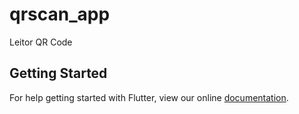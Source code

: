 # qrscan_app

Leitor QR Code

## Getting Started

For help getting started with Flutter, view our online
[documentation](https://flutter.io/).
